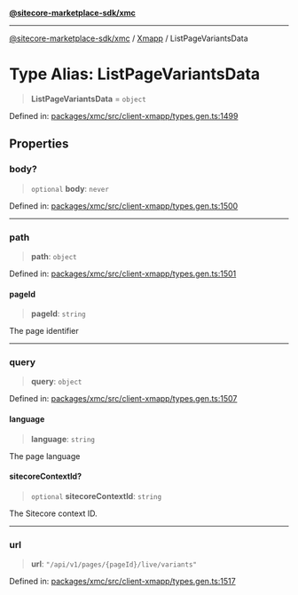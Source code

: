 [**@sitecore-marketplace-sdk/xmc**](../../../../README.md)

***

[@sitecore-marketplace-sdk/xmc](../../../../README.md) / [Xmapp](../README.md) / ListPageVariantsData

# Type Alias: ListPageVariantsData

> **ListPageVariantsData** = `object`

Defined in: [packages/xmc/src/client-xmapp/types.gen.ts:1499](https://github.com/Sitecore/marketplace-sdk/blob/893df143248e67d8c66e942a96045542130259a0/packages/xmc/src/client-xmapp/types.gen.ts#L1499)

## Properties

### body?

> `optional` **body**: `never`

Defined in: [packages/xmc/src/client-xmapp/types.gen.ts:1500](https://github.com/Sitecore/marketplace-sdk/blob/893df143248e67d8c66e942a96045542130259a0/packages/xmc/src/client-xmapp/types.gen.ts#L1500)

***

### path

> **path**: `object`

Defined in: [packages/xmc/src/client-xmapp/types.gen.ts:1501](https://github.com/Sitecore/marketplace-sdk/blob/893df143248e67d8c66e942a96045542130259a0/packages/xmc/src/client-xmapp/types.gen.ts#L1501)

#### pageId

> **pageId**: `string`

The page identifier

***

### query

> **query**: `object`

Defined in: [packages/xmc/src/client-xmapp/types.gen.ts:1507](https://github.com/Sitecore/marketplace-sdk/blob/893df143248e67d8c66e942a96045542130259a0/packages/xmc/src/client-xmapp/types.gen.ts#L1507)

#### language

> **language**: `string`

The page language

#### sitecoreContextId?

> `optional` **sitecoreContextId**: `string`

The Sitecore context ID.

***

### url

> **url**: `"/api/v1/pages/{pageId}/live/variants"`

Defined in: [packages/xmc/src/client-xmapp/types.gen.ts:1517](https://github.com/Sitecore/marketplace-sdk/blob/893df143248e67d8c66e942a96045542130259a0/packages/xmc/src/client-xmapp/types.gen.ts#L1517)

